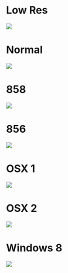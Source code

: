 # Low Res
![](https://raw.githubusercontent.com/ServiceStack/Assets/master/img/livedemos/redis-react/home.png)

# Normal
![](https://raw.githubusercontent.com/ServiceStack/Assets/master/img/livedemos/redis-react/home-02.png)

# 858
![](https://raw.githubusercontent.com/ServiceStack/Assets/master/img/livedemos/redis-react/home-03.png)

# 856
![](https://raw.githubusercontent.com/ServiceStack/Assets/master/img/livedemos/redis-react/home-04.png)

# OSX 1
![](https://raw.githubusercontent.com/ServiceStack/Assets/master/img/livedemos/redis-react/home-05.png)

# OSX 2
![](https://raw.githubusercontent.com/ServiceStack/Assets/master/img/livedemos/redis-react/home-06.png)

# Windows 8
![](https://raw.githubusercontent.com/ServiceStack/Assets/master/img/livedemos/redis-react/home-07.png)
